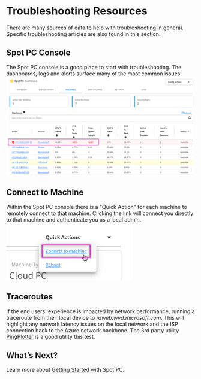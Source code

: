 <meta name="robots" content="noindex">

# Troubleshooting Resources

There are many sources of data to help with troubleshooting in general. Specific troubleshooting articles are also found in this section.

## Spot PC Console

The Spot PC console is a good place to start with troubleshooting. The dashboards, logs and alerts surface many of the most common issues.
<br><a href="https://docs.spot.io/spot-pc/_media/troubleshooting-01.png" target="_blank"><img src="/spot-pc/_media/troubleshooting-01.png" alt="Click to Enlarge" width="500"> </a>

## Connect to Machine

Within the Spot PC console there is a "Quick Action" for each machine to remotely connect to that machine. Clicking the link will connect you directly to that machine and authenticate you as a local admin.
<br><img src="/spot-pc/_media/troubleshooting-02.png" />

## Traceroutes

If the end users' experience is impacted by network performance, running a traceroute from their local device to _rdweb.wvd.microsoft.com_. This will highlight any network latency issues on the local network and the ISP connection back to the Azure network backbone. The 3rd party utility [PingPlotter](https://www.pingplotter.com/download) is a good utility this test.

## What’s Next?

Learn more about [Getting Started](spot-pc/getting-started/) with Spot PC.
